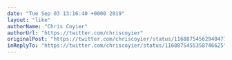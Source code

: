 ```yaml
---
date: "Tue Sep 03 13:16:40 +0000 2019"
layout: "like"
authorName: "Chris Coyier"
authorUrl: "https://twitter.com/chriscoyier"
originalPost: "https://twitter.com/chriscoyier/status/1168875456294047744"
inReplyTo: "https://twitter.com/chriscoyier/status/1168875455358746625"
---
```

